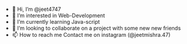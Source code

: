 - 👋 Hi, I’m @jeet4747
- 👀 I’m interested in Web-Development
- 🌱 I’m currently learning Java-script
- 💞️ I’m looking to collaborate on a project with some new new friends
- 📫 How to reach me Contact me on instagram (@jeetmishra.47)

<!---
jeet4747/jeet4747 is a ✨ special ✨ repository because its `README.md` (this file) appears on your GitHub profile.
You can click the Preview link to take a look at your changes.
--->
